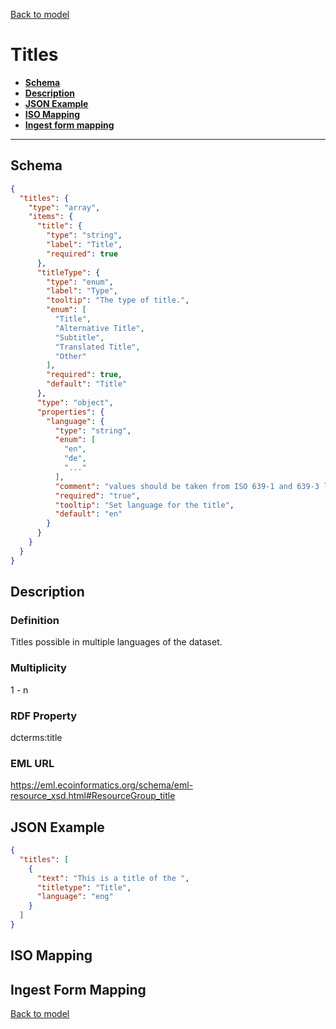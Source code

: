 [Back to model](_base.md)

# Titles

- **[Schema](#schema)**
- **[Description](#description)**
- **[JSON Example](#json-example)**
- **[ISO Mapping](#iso-mapping)**
- **[Ingest form mapping](#ingest-form-mapping)**
---
## Schema
```json
{
  "titles": {
    "type": "array",
    "items": {
      "title": {
        "type": "string",
        "label": "Title",
        "required": true
      },
      "titleType": {
        "type": "enum",
        "label": "Type",
        "tooltip": "The type of title.",
        "enum": [
          "Title",
          "Alternative Title",
          "Subtitle",
          "Translated Title",
          "Other"
        ],
        "required": true,
        "default": "Title"
      },
      "type": "object",
      "properties": {
        "language": {
          "type": "string",
          "enum": [
            "en",
            "de",
            "..."
          ],
          "comment": "values should be taken from ISO 639-1 and 639-3 language codes",
          "required": "true",
          "tooltip": "Set language for the title",
          "default": "en"
        }
      }
    }
  }
}

```

## Description
### Definition
Titles possible in multiple languages of the dataset. 
### Multiplicity
1 - n
### RDF Property
dcterms:title
### EML URL
https://eml.ecoinformatics.org/schema/eml-resource_xsd.html#ResourceGroup_title

## JSON Example
```json
{
  "titles": [
    {
      "text": "This is a title of the ",
      "titletype": "Title",
      "language": "eng"
    }
  ]
}
```

## ISO Mapping
## Ingest Form Mapping


[Back to model](_base.md)
